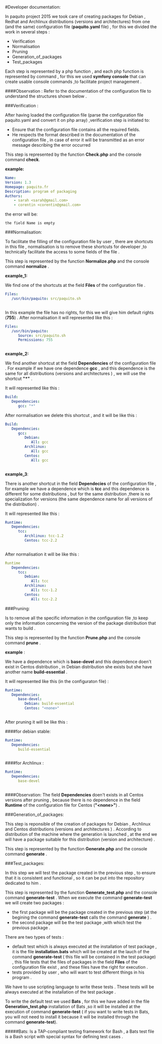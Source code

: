 #Developer documentation:

In paquito project 2015 we took care of creating packages for Debian , Redhat and Archlinux  distributions (versions and architectures) from one (and the same) configuration file (**paquito.yaml** file) , for this  we divided the work in several steps :


* Verification
* Normalisation
* Pruning 
* Generation_of_packages
* Test_packages

Each step is represented by a php function , and each php function is represented by command , for this we used **symfony console** that can create usable console commands ,to facilitate project management .

####Observation :
Refer to the documentation of the configuration file to understand the structures shown below .

###Verification : 

After having loaded the configuration file (parse the configuration file paquito.yaml and convert it on php array) ,verification step is initiated to:
* Ensure that the configuration file contains all the required fields.
* He respects the format described in the documentation of the configuration file , in case of error it will be transmitted as an error message describing the error occurred

This step is represented by the function **Check.php** and the console command **check**.

**example:**

```yaml
Name:
Version: 1.3
Homepage: paquito.fr
Description: program of packaging
Authors:
    - sarah <sarah@gmail.com>
    - corentin <corentin@gmail.com> 

```
the error will be:

``` the field Name is empty ```

###Normalisation:

To facilitate the filling of  the configuration file by user , there are shortcuts in this file , normalisation is to remove these shortcuts for developer ,to technically facilitate the access to some fields of the file .

This step is represented by the function **Normalize.php** and the console command **normalize** .

**example_1:**

We find one of the shortcuts at the field **Files** of the configuration file .

```yaml
Files:
   /usr/bin/paquito: src/paquito.sh
   
```
In this example the file has no rights, for this we will give him default rights (**755**) .
After normalisation it will represented like this :

```yaml
Files:
   /usr/bin/paquito:
      Source: src/paquito.sh
      Permissions: 755
      
```
**example_2:**

We find another shortcut at the field **Dependencies** of the configuration file .
For example if we have one dependence  **gcc** , and this dependence is the same for all distributions (versions and architectures ) , we will use the shortcut **"*"** .

It will represented like this :

```yaml
Build:
   Dependencies:
      gcc: "*"

```
After normalisation we delete this shortcut , and it will be like this :

```yaml
Build:
   Dependencies:
      gcc:
         Debian:
            All: gcc
         Archlinux:
            All: gcc
         Centos:
            All: gcc
            
```

**example_3**:

There is another shortcut in the field **Dependecies** of the configuration file  , for example we have a dependence which is **tcc** and this dependence is different for some distributions , but for the same distribution ,there is no specialization for versions (the same dependence name for all versions of the distribution) .

It will represented like this :

```yaml
Runtime:
   Dependencies:
      tcc:
         Archlinux: tcc-1.2
         Centos: tcc-2.2
         
```
After normalisation it will be like this :

```yaml
Runtime
   Dependencies:
      tcc:
         Debian:
            All: tcc
         Archlinux:
            All: tcc-1.2
         Centos:
            All: tcc-2.2

```

###Pruning:

Is to remove all the specific information in the configuration file ,to keep only the information concerning the version of the package distribution that wants to build .

This step is represented by the function **Prune.php** and the console command **prune** .

**example** :

We have a dependence which is **base-devel** and this dependence doen't exist in Centos distribution , in Debian distribution she exists but she have another name **build-essential** .

It will represented like this (in the configuraton file) :

```yaml
Runtime:
   Dependencies:
      base-devel:
         Debian: build-essential
         Centos: "<none>"
        
```
After pruning it will be like this :

####for debian stable:

```yaml
Runtime:
   Dependencies:
      build-essential
     
```
####for Archlinux :

```yaml
Runtime:
   Dependencies:
      base-devel
      
```
####Observation:
The field **Dependencies** doen't exists in all Centos versions after pruning , because there is no dependence in the field **Runtime** of the configuration file for Centos (**"\<none>"**) . 


###Generation_of_packages:

This step is reponsible of the creation of packages for Debian , Archlinux and Centos distributions (versions and architectures ) .
According to distribution of the machine where the generation is launched , at the end we will have a package suitable for this distribution (version and architecture) .

This step is represented by the function **Generate.php** and the console command **generate** .


###Test_packages:

In this step we will test the package created in the previous step , to ensure that it is consistent and functional , so it can be put into the repository dedicated to him .

This step is represented by the function **Generate_test.php** and the console command **generate-test** .
When we execute the command **generate-test** we will create two packages :

* the first package will be the package created in the previous step (at the begining the command **generate-test** calls the command **generate** ) . 
* the second package will be the test package ,with which test the previous package .

There are two types of tests :

* default test which is always executed at the installation of test package , it is the file **installation.bats** which will be created at the lauch of the command **generate-test** ( this file will be contained in the test package) , this file tests that the files of packages in the field **Files** of the configuration file exist , and these files have the right for execution .
* tests provided by user , who will want to test different things in his program .

We have to use scripting language to write these tests .
These tests will be always executed at the installation of the test package .

To write the default test we used  **Bats** , for this we have added in the file **Generation_test.php** installation of Bats ,so it will be installed at the execution of command **generate-test** ( if you want to write tests in Bats, you will not need to install it because it will be installed through the command **generate-test**).

#####Bats:
Is a TAP-compliant testing framework for Bash , a Bats test file is a Bash script with special syntax for defining
test cases .

